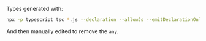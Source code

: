 Types generated with:

```sh
npx -p typescript tsc *.js --declaration --allowJs --emitDeclarationOnly --outDir .
```

And then manually edited to remove the `any`.

